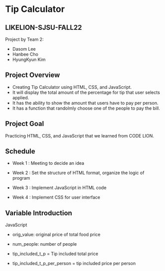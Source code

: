 # Tip Calculator
## LIKELION-SJSU-FALL22
Project by Team 2:
- Dasom Lee
- Hanbee Cho
- HyungKyun Kim

## Project Overview
- Creating Tip Calculator using HTML, CSS, and JavaScript. 
- It will display the total amount of the percentage for tip that user selects applied.
- It has the ability to show the amount that users have to pay per person.
- It has a function that randolmly choose one of the people to pay the bill.

## Project Goal
Practicing HTML, CSS, and JavaScript that we learned from CODE LION.

## Schedule
- Week 1 : Meeting to decide an idea

- Week 2 : Set the structure of HTML format, organize the logic of program

- Week 3 : Implement JavaScript in HTML code

- Week 4 : Implement CSS for user interface

## Variable Introduction
JavaScript

- orig_value: original price of total food price

- num_people: number of people

- tip_included_t_p = Tip included total price

- tip_included_t_p_per_person = tip included price per person
